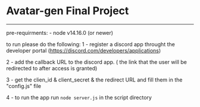 # Avatar-gen Final Project
<hr>
pre-requirments:
- node v14.16.0 (or newer)

to run please do the following:
1 - register a discord app throught the developer portal (https://discord.com/developers/applications)

2 - add the callback URL to the discord app. ( the link that the user will be redirected to after access is granted)

3 - get the clien_id & client_secret & the redirect URL and fill them in the "config.js" file 

4 - to run the app run `node server.js` in the script directory
